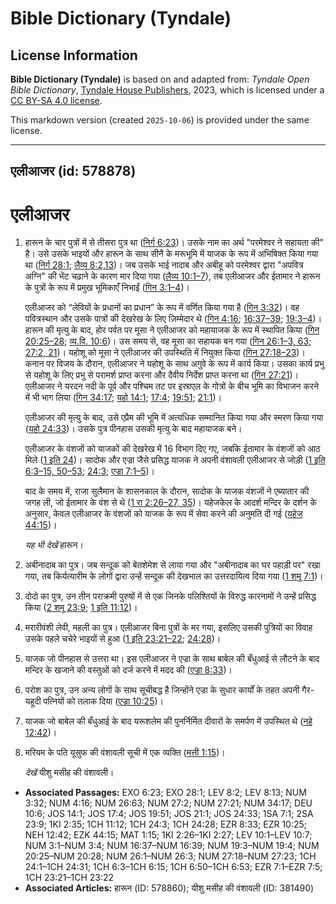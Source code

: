 # Bible Dictionary (Tyndale)

## License Information

**Bible Dictionary (Tyndale)** is based on and adapted from: _Tyndale Open Bible Dictionary_, [Tyndale House Publishers](https://tyndaleopenresources.com/), 2023, which is licensed under a [CC BY-SA 4.0 license](https://creativecommons.org/licenses/by-sa/4.0/legalcode.en).

This markdown version (created `2025-10-06`) is provided under the same license.



--------------------------------

## एलीआजर (id: 578878)

एलीआजर
======

1. हारून के चार पुत्रों में से तीसरा पुत्र था ([निर्ग 6:23](https://ref.ly/Exod6:23))। उसके नाम का अर्थ "परमेश्वर ने सहायता की" है। उसे उसके भाइयों और हारून के साथ सीनै के मरूभूमि में याजक के रूप में अभिषिक्त किया गया था ([निर्ग 28:1](https://ref.ly/Exod28:1); [लैव्य 8:2,13](https://ref.ly/Lev8:2,Lev8:13))। जब उसके भाई नादाब और अबीहू को परमेश्वर द्वारा "अपवित्र अग्नि" की भेंट चढ़ाने के कारण मार दिया गया ([लैव्य 10:1–7](https://ref.ly/Lev10:1-Lev10:7)), तब एलीआजर और ईतामार ने हारून के पुत्रों के रूप में प्रमुख भूमिकाएँ निभाईं ([गिन 3:1–4](https://ref.ly/Num3:1-Num3:4))।

    एलीआजर को “लेवियों के प्रधानों का प्रधान” के रूप में वर्णित किया गया है ([गिन 3:32](https://ref.ly/Num3:32))। वह पवित्रस्थान और उसके पात्रों की देखरेख के लिए ज़िम्मेदार थे ([गिन 4:16](https://ref.ly/Num4:16); [16:37–39](https://ref.ly/Num16:37-Num16:39); [19:3–4](https://ref.ly/Num19:3-Num19:4))। हारून की मृत्यु के बाद, होर पर्वत पर मूसा ने एलीआजर को महायाजक के रूप में स्थापित किया ([गिन 20:25–28](https://ref.ly/Num20:25-Num20:28); [व्य.वि. 10:6](https://ref.ly/Deut10:6))। उस समय से, वह मूसा का सहायक बन गया ([गिन 26:1](https://ref.ly/Num26:1-Num26:3,Num26:63)[–](https://ref.ly/Num26:1-Num26:3)[3, 63](https://ref.ly/Num26:1-Num26:3,Num26:63); [27:2, 21](https://ref.ly/Num27:2,Num27:21))। यहोशू को मूसा ने एलीआजर की उपस्थिति में नियुक्त किया ([गिन 27:18–23](https://ref.ly/Num27:18-Num27:23))। कनान पर विजय के दौरान, एलीआजर ने यहोशू के साथ अगुवे के रूप में कार्य किया। उसका कार्य प्रभु से यहोशू के लिए प्रभु से परामर्श प्राप्त करना और दैवीय निर्देश प्राप्त करना था ([गिन 27:21](https://ref.ly/Num27:21))। एलीआजर ने यरदन नदी के पूर्व और पश्चिम तट पर इस्राएल के गोत्रों के बीच भूमि का विभाजन करने में भी भाग लिया ([गिन 34:17](https://ref.ly/Num34:17); [यहो 14:1](https://ref.ly/Josh14:1); [17:4](https://ref.ly/Josh17:4); [19:51](https://ref.ly/Josh19:51); [21:1](https://ref.ly/Josh21:1))।

    एलीआजर की मृत्यु के बाद, उसे एप्रैम की भूमि में अत्यधिक सम्मानित किया गया और स्मरण किया गया ([यहो 24:33](https://ref.ly/Josh24:33))। उसके पुत्र पीनहास उसकी मृत्यु के बाद महायाजक बने।

    एलीआजर के वंशजों को याजकों की देखरेख में 16 विभाग दिए गए, जबकि ईतामार के वंशजों को आठ मिले ([1 इति 24](https://ref.ly/1Chr24:1-1Chr24:31))। सादोक और एज्रा जैसे प्रसिद्ध याजक ने अपनी वंशावली एलीआजर से जोड़ी ([1 इति 6:3](https://ref.ly/1Chr6:3-1Chr6:15,1Chr6:50-1Chr6:53)[–](https://ref.ly/1Chr6:3-1Chr6:15)[15, 50](https://ref.ly/1Chr6:3-1Chr6:15,1Chr6:50-1Chr6:53)[–](https://ref.ly/1Chr6:3-1Chr6:15)[53](https://ref.ly/1Chr6:3-1Chr6:15,1Chr6:50-1Chr6:53); [24:3](https://ref.ly/1Chr24:3); [एज्रा 7:1–5](https://ref.ly/Ezra7:1-Ezra7:5))।

    बाद के समय में, राजा सुलैमान के शासनकाल के दौरान, सादोक के याजक वंशजों ने एब्यातार की जगह ली, जो ईतामार के वंश से थे ([1 रा 2:26](https://ref.ly/1Kgs2:26-1Kgs2:27,1Kgs2:35)[–](https://ref.ly/1Kgs2:26-1Kgs2:27)[27, 35](https://ref.ly/1Kgs2:26-1Kgs2:27,1Kgs2:35))। यहेजकेल के आदर्श मन्दिर के दर्शन के अनुसार, केवल एलीआजर के वंशजों को याजक के रूप में सेवा करने की अनुमति दी गई ([यहेज 44:15](https://ref.ly/Ezek44:15))।

    *यह भी देखें* हारून।

2. अबीनादाब का पुत्र। जब सन्दूक को बेतशेमेश से लाया गया और "अबीनादाब का घर पहाड़ी पर" रखा गया, तब किर्यत्यारीम के लोगों द्वारा उन्हें सन्दूक की देखभाल का उत्तरदायित्व दिया गया ([1 शमू 7:1](https://ref.ly/1Sam7:1))।
3. दोदो का पुत्र, उन तीन पराक्रमी पुरुषों में से एक जिनके पलिश्तियों के विरुद्ध कारनामों ने उन्हें प्रसिद्ध किया ([2 शमू 23:9](https://ref.ly/2Sam23:9); [1 इति 11:12](https://ref.ly/1Chr11:12))।
4. मरारीवंशी लेवी, महली का पुत्र। एलीआजर बिना पुत्रों के मर गया, इसलिए उसकी पुत्रियों का विवाह उसके पहले चचेरे भाइयों से हुआ ([1 इति 23:21–22](https://ref.ly/1Chr23:21-1Chr23:22); [24:28](https://ref.ly/1Chr24:28))।
5. याजक जो पीनहास से उत्तरा था। इस एलीआजर ने एज्रा के साथ बाबेल की बँधुआई से लौटने के बाद मन्दिर के खजाने की वस्तुओं को दर्ज करने में मदद की ([एज्रा 8:33](https://ref.ly/Ezra8:33))।
6. परोश का पुत्र, उन अन्य लोगों के साथ सूचीबद्ध है जिन्होंने एज्रा के सुधार कार्यों के तहत अपनी गैर\-यहूदी पत्नियों को तलाक दिया ([एज्रा 10:25](https://ref.ly/Ezra10:25))।
7. याजक जो बाबेल की बँधुआई के बाद यरूशलेम की पुनर्निर्मित दीवारों के समर्पण में उपस्थित थे ([नहे 12:42](https://ref.ly/Neh12:42))।
8. मरियम के पति यूसुफ की वंशावली सूची में एक व्यक्ति ([मत्ती 1:15](https://ref.ly/Matt1:15))।

    *देखें* यीशु मसीह की वंशावली।

* **Associated Passages:** EXO 6:23; EXO 28:1; LEV 8:2; LEV 8:13; NUM 3:32; NUM 4:16; NUM 26:63; NUM 27:2; NUM 27:21; NUM 34:17; DEU 10:6; JOS 14:1; JOS 17:4; JOS 19:51; JOS 21:1; JOS 24:33; 1SA 7:1; 2SA 23:9; 1KI 2:35; 1CH 11:12; 1CH 24:3; 1CH 24:28; EZR 8:33; EZR 10:25; NEH 12:42; EZK 44:15; MAT 1:15; 1KI 2:26–1KI 2:27; LEV 10:1–LEV 10:7; NUM 3:1–NUM 3:4; NUM 16:37–NUM 16:39; NUM 19:3–NUM 19:4; NUM 20:25–NUM 20:28; NUM 26:1–NUM 26:3; NUM 27:18–NUM 27:23; 1CH 24:1–1CH 24:31; 1CH 6:3–1CH 6:15; 1CH 6:50–1CH 6:53; EZR 7:1–EZR 7:5; 1CH 23:21–1CH 23:22
* **Associated Articles:** हारून (ID: 578860); यीशु मसीह की वंशावली (ID: 381490)

